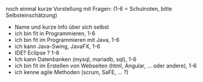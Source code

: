 noch einmal kurze Vorstellung mit Fragen: (1-6 = Schulnoten, bitte Selbsteinschätzung)
- Name und kurze Info über sich selbst
- ich bin fit in Programmieren, 1-6
- ich bin fit im Programmieren mit Java, 1-6
- ich kann Java-Swing, JavaFX, 1-6
- IDE? Eclipse ? 1-6
- Ich kann Datenbanken (mysql, mariadb, sql), 1-6
- ich bin fit im Erstellen von Webseiten (html, Angular, ... oder andere), 1-6
- ich kenne agile Methoden (scrum, SaFE, ... ?)